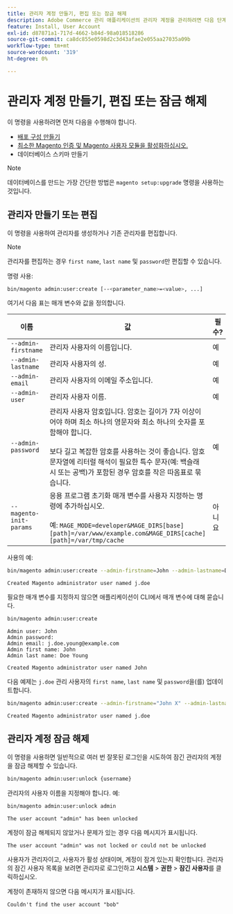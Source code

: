 ```yaml
---
title: 관리자 계정 만들기, 편집 또는 잠금 해제
description: Adobe Commerce 관리 애플리케이션의 관리자 계정을 관리하려면 다음 단계를 따르십시오.
feature: Install, User Account
exl-id: d87871a1-717d-4662-b84d-98a018518286
source-git-commit: ca8dc855e0598d2c3d43afae2e055aa27035a09b
workflow-type: tm+mt
source-wordcount: '319'
ht-degree: 0%

---
```


# 관리자 계정 만들기, 편집 또는 잠금 해제

이 명령을 사용하려면 먼저 다음을 수행해야 합니다.

- [배포 구성 만들기](deployment.md)
- [최소한 Magento 인증 및 Magento 사용자 모듈을 활성화하십시오.](manage-modules.md)
- 데이터베이스 스키마 만들기

>[!NOTE]
>
>데이터베이스를 만드는 가장 간단한 방법은 `magento setup:upgrade` 명령을 사용하는 것입니다.

## 관리자 만들기 또는 편집

이 명령을 사용하여 관리자를 생성하거나 기존 관리자를 편집합니다.

>[!NOTE]
>
>관리자를 편집하는 경우 `first name`, `last name` 및 `password`만 편집할 수 있습니다.

명령 사용:

```bash
bin/magento admin:user:create [--<parameter_name>=<value>, ...]
```

여기서 다음 표는 매개 변수와 값을 정의합니다.

| 이름 | 값 | 필수? |
|--- |--- |--- |
| `--admin-firstname` | 관리자 사용자의 이름입니다. | 예 |
| `--admin-lastname` | 관리자 사용자의 성. | 예 |
| `--admin-email` | 관리자 사용자의 이메일 주소입니다. | 예 |
| `--admin-user` | 관리자 사용자 이름. | 예 |
| `--admin-password` | 관리자 사용자 암호입니다. 암호는 길이가 7자 이상이어야 하며 최소 하나의 영문자와 최소 하나의 숫자를 포함해야 합니다. <br><br>보다 길고 복잡한 암호를 사용하는 것이 좋습니다. 암호 문자열에 리터럴 해석이 필요한 특수 문자(예: 백슬래시 또는 공백)가 포함된 경우 암호를 작은 따옴표로 묶습니다. | 예 |
| `--magento-init-params` | 응용 프로그램 초기화 매개 변수를 사용자 지정하는 명령에 추가하십시오.<br/><br/>예: `MAGE_MODE=developer&MAGE_DIRS[base][path]=/var/www/example.com&MAGE_DIRS[cache][path]=/var/tmp/cache` | 아니요 |

사용의 예:

```bash
bin/magento admin:user:create --admin-firstname=John --admin-lastname=Doe --admin-email=j.doe@example.com --admin-user=j.doe --admin-password=A0b9%t3g
```

```
Created Magento administrator user named j.doe
```

필요한 매개 변수를 지정하지 않으면 애플리케이션이 CLI에서 매개 변수에 대해 묻습니다.

```bash
bin/magento admin:user:create
```

```
Admin user: John
Admin password:
Admin email: j.doe.young@example.com
Admin first name: John
Admin last name: Doe Young
```

```
Created Magento administrator user named John
```

다음 예제는 `j.doe` 관리 사용자의 `first name`, `last name` 및 `password`을(를) 업데이트합니다.

```bash
bin/magento admin:user:create --admin-firstname="John X" --admin-lastname="Doe X" --admin-email=j.doe@example.com --admin-user=j.doe --admin-password=A1234567
```

```
Created Magento administrator user named j.doe
```

## 관리자 계정 잠금 해제

이 명령을 사용하면 일반적으로 여러 번 잘못된 로그인을 시도하여 잠긴 관리자의 계정을 잠금 해제할 수 있습니다.

```bash
bin/magento admin:user:unlock {username}
```

관리자의 사용자 이름을 지정해야 합니다. 예:

```bash
bin/magento admin:user:unlock admin
```

```
The user account "admin" has been unlocked
```

계정이 잠금 해제되지 않았거나 문제가 있는 경우 다음 메시지가 표시됩니다.

```
The user account "admin" was not locked or could not be unlocked
```

사용자가 관리자이고, 사용자가 활성 상태이며, 계정이 잠겨 있는지 확인합니다. 관리자의 잠긴 사용자 목록을 보려면 관리자로 로그인하고 **시스템** > **권한** > **잠긴 사용자**&#x200B;를 클릭하십시오.

계정이 존재하지 않으면 다음 메시지가 표시됩니다.

```
Couldn't find the user account "bob"
```

